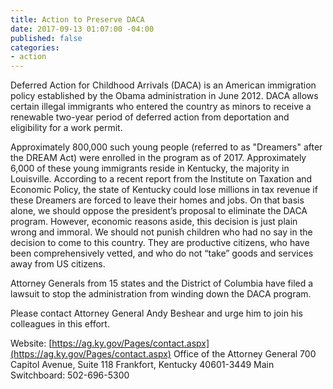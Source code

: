 ```yaml
---
title: Action to Preserve DACA
date: 2017-09-13 01:07:00 -04:00
published: false
categories:
- action
---
```


Deferred Action for Childhood Arrivals (DACA) is an American immigration policy established by the Obama administration in June 2012. DACA allows certain illegal immigrants who entered the country as minors to receive a renewable two-year period of deferred action from deportation and eligibility for a work permit. 

Approximately 800,000 such young people (referred to as "Dreamers" after the DREAM Act) were enrolled in the program as of 2017. Approximately 6,000 of these young immigrants reside in Kentucky, the majority in Louisville.
According to a recent report from the Institute on Taxation and Economic Policy, the state of Kentucky could lose millions in tax revenue if these Dreamers are forced to leave their homes and jobs. On that basis alone, we should oppose the president’s proposal to eliminate the DACA program. However, economic reasons aside, this decision is just plain wrong and immoral. We should not punish children who had no say in the decision to come to this country. They are productive citizens, who have been comprehensively vetted, and who do not “take” goods and services away from US citizens.

Attorney Generals from 15 states and the District of Columbia have filed a lawsuit to stop the administration from winding down the DACA program.

Please contact Attorney General Andy Beshear and urge him to join his colleagues in this effort.

Website: [https://ag.ky.gov/Pages/contact.aspx](https://ag.ky.gov/Pages/contact.aspx)
Office of the Attorney General
700 Capitol Avenue, Suite 118
Frankfort, Kentucky 40601-3449
Main Switchboard: 502-696-5300
